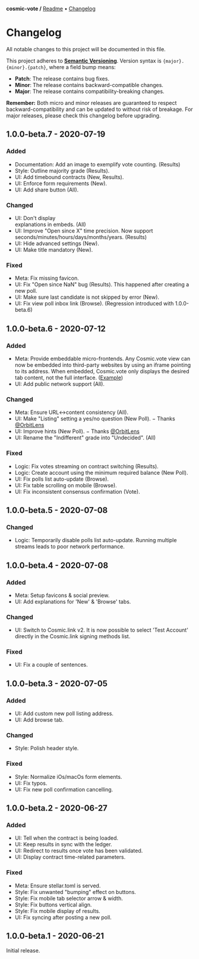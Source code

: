 **cosmic-vote /**
[Readme](https://cosmic.vote)
• [Changelog](https://cosmic.vote/CHANGELOG)

# Changelog

All notable changes to this project will be documented in this file.

This project adheres to **[Semantic
Versioning](https://semver.org/spec/v2.0.0.html)**. Version syntax is
`{major}.{minor}.{patch}`, where a field bump means:

- **Patch**: The release contains bug fixes.
- **Minor**: The release contains backward-compatible changes.
- **Major**: The release contains compatibility-breaking changes.

**Remember:** Both micro and minor releases are guaranteed to respect
backward-compatibility and can be updated to without risk of breakage. For major
releases, please check this changelog before upgrading.

## 1.0.0-beta.7 - 2020-07-19

### Added

- Documentation: Add an image to exemplify vote counting. (Results)
- Style: Outline majority grade (Results).
- UI: Add timebound contracts (New, Results).
- UI: Enforce form requirements (New).
- UI: Add share button (All).

### Changed

- UI: Don't display <aside> explanations in embeds. (All)
- UI: Improve "Open since X" time precision. Now support
  seconds/minutes/hours/days/months/years. (Results)
- UI: Hide advanced settings (New).
- UI: Make title mandatory (New).

### Fixed

- Meta: Fix missing favicon.
- UI: Fix "Open since NaN" bug (Results). This happened after creating a new
  poll.
- UI: Make sure last candidate is not skipped by error (New).
- UI: Fix view poll inbox link (Browse). (Regression introduced with
  1.0.0-beta.6)

## 1.0.0-beta.6 - 2020-07-12

### Added

- Meta: Provide embeddable micro-frontends. Any Cosmic.vote view can now be
  embedded into third-party websites by using an iframe pointing to its address.
  When embedded, Cosmic.vote only displays the desired tab content, not the full
  interface. ([Example](https://codepen.io/cosmic-plus/full/NWxMEvW))
- UI: Add public network support (All).

### Changed

- Meta: Ensure URL<->content consistency (All).
- UI: Make "Listing" setting a yes/no question (New Poll). − Thanks [@OrbitLens]
- UI: Improve hints (New Poll). − Thanks [@OrbitLens]
- UI: Rename the "Indifferent" grade into "Undecided". (All)

### Fixed

- Logic: Fix votes streaming on contract switching (Results).
- Logic: Create account using the minimum required balance (New Poll).
- UI: Fix polls list auto-update (Browse).
- UI: Fix table scrolling on mobile (Browse).
- UI: Fix inconsistent consensus confirmation (Vote).

## 1.0.0-beta.5 - 2020-07-08

### Changed

- Logic: Temporarily disable polls list auto-update. Running multiple streams
  leads to poor network performance.

## 1.0.0-beta.4 - 2020-07-08

### Added

- Meta: Setup favicons & social preview.
- UI: Add explanations for 'New' & 'Browse' tabs.

### Changed

- UI: Switch to Cosmic.link v2. It is now possible to select 'Test Account'
  directly in the Cosmic.link signing methods list.

### Fixed

- UI: Fix a couple of sentences.

## 1.0.0-beta.3 - 2020-07-05

### Added

- UI: Add custom new poll listing address.
- UI: Add browse tab.

### Changed

- Style: Polish header style.

### Fixed

- Style: Normalize iOs/macOs form elements.
- UI: Fix typos.
- UI: Fix new poll confirmation cancelling.

## 1.0.0-beta.2 - 2020-06-27

### Added

- UI: Tell when the contract is being loaded.
- UI: Keep results in sync with the ledger.
- UI: Redirect to results once vote has been validated.
- UI: Display contract time-related parameters.

### Fixed

- Meta: Ensure stellar.toml is served.
- Style: Fix unwanted "bumping" effect on buttons.
- Style: Fix mobile tab selector arrow & width.
- Style: Fix buttons vertical align.
- Style: Fix mobile display of results.
- UI: Fix syncing after posting a new poll.

## 1.0.0-beta.1 - 2020-06-21

Initial release.

[@orbitlens]: https://keybase.io/orbitlens
